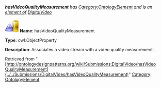 ___hasVideoQualityMeasurement__ has [Category:OntologyElement](../../Category/OntologyElement "Category:OntologyElement") and is an [element of](../../Property/ElementOf "Property:ElementOf") [DigitalVideo](../../Submissions/DigitalVideo "Submissions:DigitalVideo")_


  




[![ObjectProperty](../../images/thumb/c/c3/ObjectProperty.gif/45px-ObjectProperty.gif)](../../Image/ObjectProperty.gif "ObjectProperty")
__Name__: hasVideoQualityMeasurement 


__Type:__ owl:ObjectProperty 


__Description__: Associates a video stream with a video quality measurement. 





Retrieved from "[http://ontologydesignpatterns.org/wiki/Submissions:DigitalVideo/hasVideoQualityMeasurement](../../Submissions/DigitalVideo/hasVideoQualityMeasurement)"
 [Category](http://ontologydesignpatterns.org/wiki/Special:Categories "Special:Categories"): [OntologyElement](../../Category/OntologyElement "Category:OntologyElement")